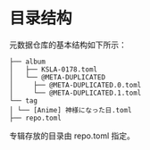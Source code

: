 # 目录结构

元数据仓库的基本结构如下所示：

```
├── album
│   ├── KSLA-0178.toml
│   └── @META-DUPLICATED
│     ├── @META-DUPLICATED.0.toml
│     └── @META-DUPLICATED.1.toml 
└── tag
│ └── [Anime] 神様になった日.toml
├── repo.toml
```

专辑存放的目录由 repo.toml 指定。
